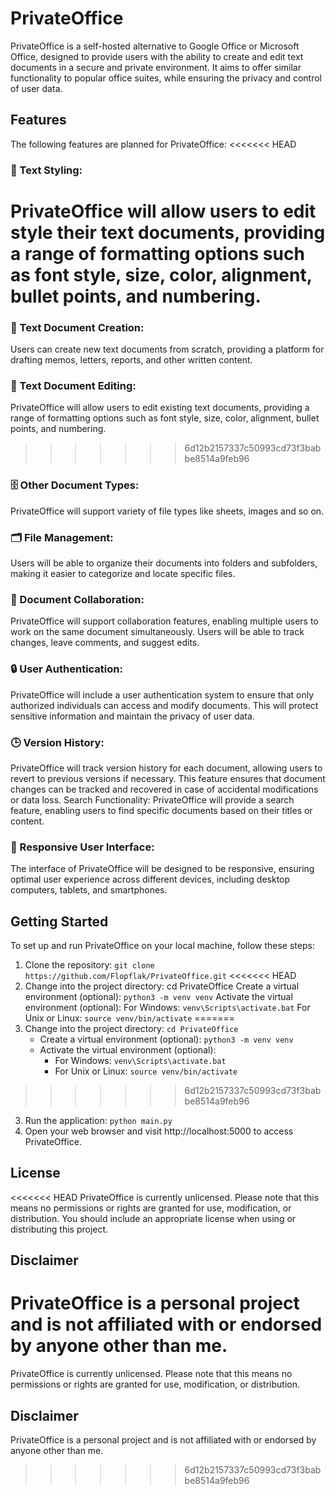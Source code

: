 # PrivateOffice

PrivateOffice is a self-hosted alternative to Google Office or Microsoft Office, designed to provide users with the ability to create and edit text documents in a secure and private environment. It aims to offer similar functionality to popular office suites, while ensuring the privacy and control of user data.

## Features 

The following features are planned for PrivateOffice:
<<<<<<< HEAD
### 📝 Text Styling: 
PrivateOffice will allow users to edit style their text documents, providing a range of formatting options such as font style, size, color, alignment, bullet points, and numbering.
=======

### 📄 Text Document Creation: 
Users can create new text documents from scratch, providing a platform for drafting memos, letters, reports, and other written content.

### 📝 Text Document Editing: 
PrivateOffice will allow users to edit existing text documents, providing a range of formatting options such as font style, size, color, alignment, bullet points, and numbering.
>>>>>>> 6d12b2157337c50993cd73f3babbe8514a9feb96

### 🗄️ Other Document Types:
PrivateOffice will support variety of file types like sheets, images and so on.

### 🗂️ File Management: 
Users will be able to organize their documents into folders and subfolders, making it easier to categorize and locate specific files.

### 👥 Document Collaboration: 
PrivateOffice will support collaboration features, enabling multiple users to work on the same document simultaneously. Users will be able to track changes, leave comments, and suggest edits.

### 🔒 User Authentication:
PrivateOffice will include a user authentication system to ensure that only authorized individuals can access and modify documents. This will protect sensitive information and maintain the privacy of user data.

### 🕒 Version History: 
PrivateOffice will track version history for each document, allowing users to revert to previous versions if necessary. This feature ensures that document changes can be tracked and recovered in case of accidental modifications or data loss.
Search Functionality: PrivateOffice will provide a search feature, enabling users to find specific documents based on their titles or content.

### 📱 Responsive User Interface: 
The interface of PrivateOffice will be designed to be responsive, ensuring optimal user experience across different devices, including desktop computers, tablets, and smartphones.

## Getting Started

To set up and run PrivateOffice on your local machine, follow these steps:

1. Clone the repository: ``` git clone https://github.com/Flopflak/PrivateOffice.git ```
<<<<<<< HEAD
2. Change into the project directory: cd PrivateOffice
    Create a virtual environment (optional): ``` python3 -m venv venv ```
    Activate the virtual environment (optional):
        For Windows: ``` venv\Scripts\activate.bat ```
        For Unix or Linux: ``` source venv/bin/activate ```
=======
2. Change into the project directory: ``` cd PrivateOffice ```
    - Create a virtual environment (optional): ``` python3 -m venv venv ```
    - Activate the virtual environment (optional):
        - For Windows: ``` venv\Scripts\activate.bat ```
        - For Unix or Linux: ``` source venv/bin/activate ```
>>>>>>> 6d12b2157337c50993cd73f3babbe8514a9feb96
3. Run the application: ``` python main.py ```
4. Open your web browser and visit http://localhost:5000 to access PrivateOffice.

## License

<<<<<<< HEAD
PrivateOffice is currently unlicensed. Please note that this means no permissions or rights are granted for use, modification, or distribution. You should include an appropriate license when using or distributing this project.

## Disclaimer

PrivateOffice is a personal project and is not affiliated with or endorsed by anyone other than me.
=======
PrivateOffice is currently unlicensed. Please note that this means no permissions or rights are granted for use, modification, or distribution.

## Disclaimer

PrivateOffice is a personal project and is not affiliated with or endorsed by anyone other than me.
>>>>>>> 6d12b2157337c50993cd73f3babbe8514a9feb96
